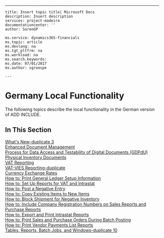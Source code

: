 ---
    title: Insert topic title| Microsoft Docs
    description: Insert description
    services: project-madeira
    documentationcenter: ''
    author: SorenGP

    ms.service: dynamics365-financials
    ms.topic: article
    ms.devlang: na
    ms.tgt_pltfrm: na
    ms.workload: na
    ms.search.keywords:
    ms.date: 07/01/2017
    ms.author: sgroespe

    ---
# Germany Local Functionality
The following topics describe the local functionality in the German version of ADD INCLUDE<!--[!INCLUDE[navnow](../../includes/navnow_md.md)]-->.  
  
## In This Section  
 [What's New-duplicate 3](../what-s-new-duplicate-3.md)  
  [Enhanced Document Management](../enhanced-document-management.md)  
  [Process for Data Access and Testability of Digital Documents \(GDPdU\)](../process-for-data-access-and-testability-of-digital-documents-gdpdu-.md)  
  [Physical Inventory Documents](../physical-inventory-documents.md)  
  [VAT Reporting](../vat-reporting.md)  
  [VAT-VIES Reporting-duplicate](../vat-vies-reporting-duplicate.md)  
  [Currency Exchange Rates](../currency-exchange-rates.md)  
  [How to: Print General Ledger Setup Information](../how-to-print-general-ledger-setup-information.md)  
  [How to: Set Up Reports for VAT and Intrastat](../how-to-set-up-reports-for-vat-and-intrastat.md)  
  [How to: Post a Negative Entry](../how-to-post-a-negative-entry.md)  
  [How to: Copy Existing Items to New Items](../how-to-copy-existing-items-to-new-items.md)  
  [How to: Block Shipment for Negative Inventory](../how-to-block-shipment-for-negative-inventory.md)  
  [How to: Include Company Registration Numbers on Sales Reports and Purchase Reports](../how-to-include-company-registration-numbers-on-sales-reports-and-purchase-reports.md)  
  [How to: Export and Print Intrastat Reports](../how-to-export-and-print-intrastat-reports.md)  
  [How to: Print Sales and Purchase Orders During Batch Posting](../how-to-print-sales-and-purchase-orders-during-batch-posting.md)  
  [How to: Print Vendor Payments List Reports](../how-to-print-vendor-payments-list-reports.md)  
  [Tables, Reports, Batch Jobs, and Windows-duplicate 10](../tables-reports-batch-jobs-and-windows-duplicate-10.md)